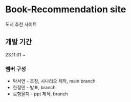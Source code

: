 # Book-Recommendation site
도서 추천 사이트

## 개발 기간
23.11.01 ~ 

### 멤버 구성
 - 박서연 - 조장, 시나리오 제작, main branch
 - 한정민 - 발표, branch
 - 르함울지 - ppt 제작, branch